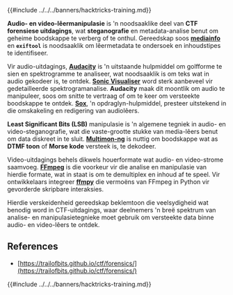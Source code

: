 {{#include ../../../banners/hacktricks-training.md}}

**Audio- en video-lêermanipulasie** is 'n noodsaaklike deel van **CTF forensiese uitdagings**, wat **steganografie** en metadata-analise benut om geheime boodskappe te verberg of te onthul. Gereedskap soos **[mediainfo](https://mediaarea.net/en/MediaInfo)** en **`exiftool`** is noodsaaklik om lêermetadata te ondersoek en inhoudstipes te identifiseer.

Vir audio-uitdagings, **[Audacity](http://www.audacityteam.org/)** is 'n uitstaande hulpmiddel om golfforme te sien en spektrogramme te analiseer, wat noodsaaklik is om teks wat in audio gekodeer is, te ontdek. **[Sonic Visualiser](http://www.sonicvisualiser.org/)** word sterk aanbeveel vir gedetailleerde spektrogramanalise. **Audacity** maak dit moontlik om audio te manipuleer, soos om snitte te vertraag of om te keer om versteekte boodskappe te ontdek. **[Sox](http://sox.sourceforge.net/)**, 'n opdraglyn-hulpmiddel, presteer uitstekend in die omskakeling en redigering van audiolêers.

**Least Significant Bits (LSB)** manipulasie is 'n algemene tegniek in audio- en video-steganografie, wat die vaste-grootte stukke van media-lêers benut om data diskreet in te sluit. **[Multimon-ng](http://tools.kali.org/wireless-attacks/multimon-ng)** is nuttig om boodskappe wat as **DTMF toon** of **Morse kode** versteek is, te dekodeer.

Video-uitdagings behels dikwels houerformate wat audio- en video-strome saamvoeg. **[FFmpeg](http://ffmpeg.org/)** is die voorkeur vir die analise en manipulasie van hierdie formate, wat in staat is om te demultiplex en inhoud af te speel. Vir ontwikkelaars integreer **[ffmpy](http://ffmpy.readthedocs.io/en/latest/examples.html)** die vermoëns van FFmpeg in Python vir gevorderde skripbare interaksies.

Hierdie verskeidenheid gereedskap beklemtoon die veelsydigheid wat benodig word in CTF-uitdagings, waar deelnemers 'n breë spektrum van analise- en manipulasietegnieke moet gebruik om versteekte data binne audio- en video-lêers te ontdek.

## References

- [https://trailofbits.github.io/ctf/forensics/](https://trailofbits.github.io/ctf/forensics/)

{{#include ../../../banners/hacktricks-training.md}}
